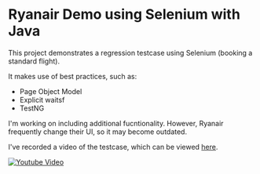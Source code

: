 # Ryanair Demo using Selenium with Java

This project demonstrates a regression testcase using Selenium (booking a standard flight).

It makes use of best practices, such as:
- Page Object Model
- Explicit waitsf
- TestNG

I'm working on including additional fucntionality. However, Ryanair frequently change their UI, so it may become outdated.

I've recorded a video of the testcase, which can be viewed [here](https://youtu.be/aCXF4OCsXKw).


[![Youtube Video](https://i3.ytimg.com/vi/aCXF4OCsXKw/maxresdefault.jpg)](https://youtu.be/aCXF4OCsXKw)

